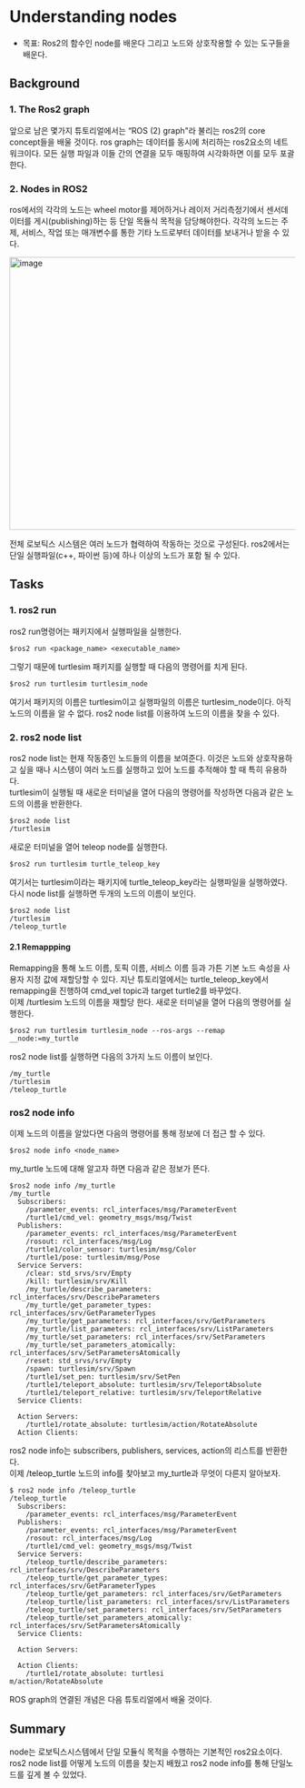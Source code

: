 # Understanding nodes
* 목표: Ros2의 함수인 node를 배운다 그리고 노드와 상호작용할 수 있는 도구들을 배운다.

## Background
### 1. The Ros2 graph
앞으로 남은 몇가지 튜토리얼에서는 “ROS (2) graph"라 불리는 ros2의 core concept들을 배울 것이다. ros graph는 데이터를 동시에 처리하는 ros2요소의 네트워크이다. 모든 실행 파일과 이들 간의 연결을 모두 매핑하여 시각화하면 이를 모두 포괄한다.      
### 2. Nodes in ROS2
ros에서의 각각의 노드는 wheel motor를 제어하거나 레이저 거리측정기에서 센서데이터를 게시(publishing)하는 등 단일 목듈식 목적을 담당해야한다. 각각의 노드는 주제, 서비스, 작업 또는 매개변수를 통한 기타 노드로부터 데이터를 보내거나 받을 수 있다.    

<img width="854" height="480" alt="image" src="https://github.com/user-attachments/assets/6722cfc6-2860-471f-ad50-aa64cb25efdf" />      

전체 로보틱스 시스템은 여러 노드가 협력하여 작동하는 것으로 구성된다. ros2에서는 단일 실행파일(c++, 파이썬 등)에 하나 이상의 노드가 포함 될 수 있다.    

## Tasks
### 1. ros2 run
ros2 run명령어는 패키지에서 실행파일을 실행한다.     
```
$ros2 run <package_name> <executable_name>
```
그렇기 때문에 turtlesim 패키지를 실행할 때 다음의 명령어를 치게 된다.      
```
$ros2 run turtlesim turtlesim_node
```
여기서 패키지의 이름은 turtlesim이고 실행파일의 이름은 turtlesim_node이다. 아직 노드의 이름을 알 수 없다. ros2 node list를 이용하여 노드의 이름을 찾을 수 있다.    
### 2. ros2 node list
ros2 node list는 현재 작동중인 노드들의 이름을 보여준다. 이것은 노드와 상호작용하고 싶을 때나 시스텡이 여러 노드를 실행하고 있어 노드를 추적해야 할 때 특히 유용하다.       
turtlesim이 실행될 때 새로운 터미널을 열어 다음의 명령어를 작성하면 다음과 같은 노드의 이름을 반환한다.    
```
$ros2 node list
/turtlesim
```
새로운 터미널을 열어 teleop node를 실행한다.   
```
$ros2 run turtlesim turtle_teleop_key
```
여기서는 turtlesim이라는 패키지에 turtle_teleop_key라는 실행파일을 실행하였다.    
다시 node list를 실행하면 두개의 노드의 이름이 보인다.    
```
$ros2 node list
/turtlesim
/teleop_turtle
```

#### 2.1 Remappping
Remapping을 통해 노드 이름, 토픽 이름, 서비스 이름 등과 가튼 기본 노드 속성을 사용자 지정 값에 재할당할 수 있다. 지난 튜토리얼에서는 turtle_teleop_key에서 remapping을 진행하여 cmd_vel topic과 target turtle2를 바꾸었다.    
이제 /turtlesim 노드의 이름을 재할당 한다. 새로운 터미널을 열어 다음의 명령어를 실행한다.     
```
$ros2 run turtlesim turtlesim_node --ros-args --remap __node:=my_turtle
```
ros2 node list를 실행하면 다음의 3가지 노드 이름이 보인다.    
```
/my_turtle
/turtlesim
/teleop_turtle
```
### ros2 node info
이제 노드의 이름을 알았다면 다음의 명령어를 통해 정보에 더 접근 할 수 있다.     
```
$ros2 node info <node_name>
```
my_turtle 노드에 대해 알고자 하면 다음과 같은 정보가 뜬다.    
```
$ros2 node info /my_turtle
/my_turtle
  Subscribers:
    /parameter_events: rcl_interfaces/msg/ParameterEvent
    /turtle1/cmd_vel: geometry_msgs/msg/Twist
  Publishers:
    /parameter_events: rcl_interfaces/msg/ParameterEvent
    /rosout: rcl_interfaces/msg/Log
    /turtle1/color_sensor: turtlesim/msg/Color
    /turtle1/pose: turtlesim/msg/Pose
  Service Servers:
    /clear: std_srvs/srv/Empty
    /kill: turtlesim/srv/Kill
    /my_turtle/describe_parameters: rcl_interfaces/srv/DescribeParameters
    /my_turtle/get_parameter_types: rcl_interfaces/srv/GetParameterTypes
    /my_turtle/get_parameters: rcl_interfaces/srv/GetParameters
    /my_turtle/list_parameters: rcl_interfaces/srv/ListParameters
    /my_turtle/set_parameters: rcl_interfaces/srv/SetParameters
    /my_turtle/set_parameters_atomically: rcl_interfaces/srv/SetParametersAtomically
    /reset: std_srvs/srv/Empty
    /spawn: turtlesim/srv/Spawn
    /turtle1/set_pen: turtlesim/srv/SetPen
    /turtle1/teleport_absolute: turtlesim/srv/TeleportAbsolute
    /turtle1/teleport_relative: turtlesim/srv/TeleportRelative
  Service Clients:

  Action Servers:
    /turtle1/rotate_absolute: turtlesim/action/RotateAbsolute
  Action Clients:
```
ros2 node info는 subscribers, publishers, services, action의 리스트를 반환한다.    
이제 /teleop_turtle 노드의 info를 찾아보고 my_turtle과 무엇이 다른지 알아보자.    
```
$ ros2 node info /teleop_turtle 
/teleop_turtle
  Subscribers:
    /parameter_events: rcl_interfaces/msg/ParameterEvent
  Publishers:
    /parameter_events: rcl_interfaces/msg/ParameterEvent
    /rosout: rcl_interfaces/msg/Log
    /turtle1/cmd_vel: geometry_msgs/msg/Twist
  Service Servers:
    /teleop_turtle/describe_parameters: rcl_interfaces/srv/DescribeParameters
    /teleop_turtle/get_parameter_types: rcl_interfaces/srv/GetParameterTypes
    /teleop_turtle/get_parameters: rcl_interfaces/srv/GetParameters
    /teleop_turtle/list_parameters: rcl_interfaces/srv/ListParameters
    /teleop_turtle/set_parameters: rcl_interfaces/srv/SetParameters
    /teleop_turtle/set_parameters_atomically: rcl_interfaces/srv/SetParametersAtomically
  Service Clients:

  Action Servers:

  Action Clients:
    /turtle1/rotate_absolute: turtlesi
m/action/RotateAbsolute
```
ROS graph의 연결된 개념은 다음 튜토리얼에서 배울 것이다. 
## Summary
node는 로보틱스시스템에서 단일 모듈식 목적을 수행하는 기본적인 ros2요소이다.    
ros2 node list를 어떻게 노드의 이름을 찾는지 배웠고 ros2 node info를 통해 단일노드를 깊게 볼 수 있었다. 
